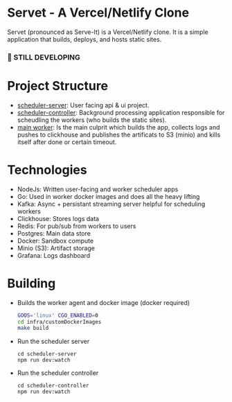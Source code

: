 # Servet - A Vercel/Netlify Clone
Servet (pronounced as Serve-It) is a Vercel/Netlify clone. It is a simple application that builds, deploys, and hosts static sites. 

### 🚧 STILL DEVELOPING 

# Project Structure
- [scheduler-server](./scheduler-server/): User facing api & ui project.
- [scheduler-controller](./scheduler-controller/): Background processing application responsible for scheudling the workers (who builds the static sites).
- [main worker](./infra/customDockerImages/): Is the main culprit which builds the app, collects logs and pushes to clickhouse and publishes the artificats to S3 (minio) and kills itself after done or certain timeout.

# Technologies
- NodeJs: Written user-facing and worker scheduler apps
- Go: Used in worker docker images and does all the heavy lifting
- Kafka: Async + persistant streaming server helpful for scheduling workers
- Clickhouse: Stores logs data
- Redis: For pub/sub from workers to users
- Postgres: Main data store
- Docker: Sandbox compute
- Minio (S3): Artifact storage
- Grafana: Logs dashboard

# Building
- Builds the worker agent and docker image (docker required)
  ```sh
  GOOS='linux' CGO_ENABLED=0
  cd infra/customDockerImages
  make build
  ```
- Run the scheduler server
  ```
  cd scheduler-server
  npm run dev:watch
  ```
- Run the scheduler controller
  ```
  cd scheduler-controller
  npm run dev:watch
  ```